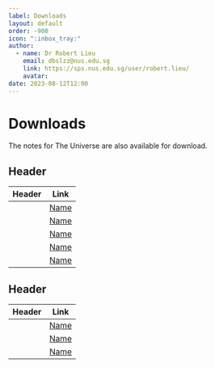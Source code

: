```yaml
---
label: Downloads
layout: default
order: -900
icon: ":inbox_tray:"
author:
  - name: Dr Robert Lieu
    email: dbslzz@nus.edu.sg
    link: https://sps.nus.edu.sg/user/robert.lieu/
    avatar: 
date: 2023-08-12T12:00
---
```


# Downloads

The notes for The Universe are also available for download.

## Header

| Header       | Link                                                                                                    |
|--------------|---------------------------------------------------------------------------------------------------------|
|              | [Name](link)                                                                              |
|              | [Name](link)                                                                              |
|              | [Name](link)                                                                              |
|              | [Name](link)                                                                              |
|              | [Name](link)                                                                              |

## Header

| Header       | Link                                                                                                    |
|--------------|---------------------------------------------------------------------------------------------------------|
|              | [Name](link)                                                                              |
|              | [Name](link)                                                                              |
|              | [Name](link)                                                                              |






